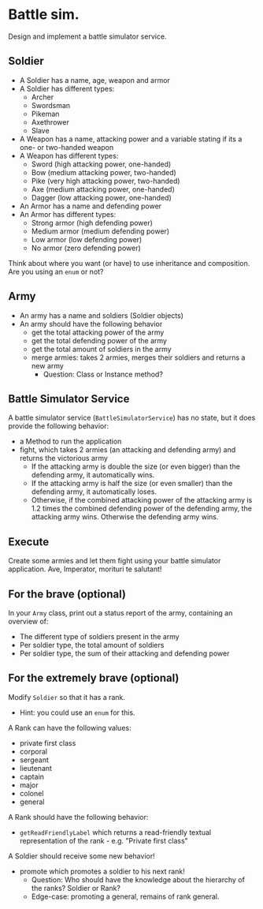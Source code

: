 # Battle sim.

Design and implement a battle simulator service.

## Soldier

- A Soldier has a name, age, weapon and armor
- A Soldier has different types:
    - Archer
    - Swordsman
    - Pikeman
    - Axethrower
    - Slave
- A Weapon has a name, attacking power and a variable stating if its a one- or two-handed weapon
- A Weapon has different types:
    - Sword (high attacking power, one-handed)
    - Bow (medium attacking power, two-handed)
    - Pike (very high attacking power, two-handed)
    - Axe (medium attacking power, one-handed)
    - Dagger (low attacking power, one-handed)
- An Armor has a name and defending power
- An Armor has different types:
    - Strong armor (high defending power)
    - Medium armor (medium defending power)
    - Low armor (low defending power)
    - No armor (zero defending power)

Think about where you want (or have) to use inheritance and composition.
Are you using an `enum` or not?

## Army

- An army has a name and soldiers (Soldier objects)
- An army should have the following behavior
    - get the total attacking power of the army
    - get the total defending power of the army
    - get the total amount of soldiers in the army
    - merge armies: takes 2 armies, merges their soldiers and returns a new army
        - Question: Class or Instance method?
        
## Battle Simulator Service
        
A battle simulator service (`BattleSimulatorService`) has no state, but it does provide the following behavior:
- a Method to run the application
- fight, which takes 2 armies (an attacking and defending army) and returns the victorious army
    - If the attacking army is double the size (or even bigger) than the defending army, it automatically wins.
    - If the attacking army is half the size (or even smaller) than the defending army, it automatically loses.
    - Otherwise, if the combined attacking power of the attacking army is 1.2 times the combined defending power of the defending army,
    the attacking army wins. Otherwise the defending army wins.
      
## Execute
        
Create some armies and let them fight using your battle simulator application. 
Ave, Imperator, morituri te salutant!

## For the brave (optional)

In your `Army` class, print out a status report of the army, containing an overview of:
- The different type of soldiers present in the army
- Per soldier type, the total amount of soldiers
- Per soldier type, the sum of their attacking and defending power

## For the extremely brave (optional)

Modify `Soldier` so that it has a rank.
- Hint: you could use an `enum` for this.

A Rank can have the following values:
- private first class
- corporal
- sergeant
- lieutenant
- captain
- major
- colonel
- general

A Rank should have the following behavior:
- `getReadFriendlyLabel` which returns a read-friendly textual representation of the rank
        - e.g. "Private first class"
        
A Soldier should receive some new behavior!
- promote which promotes a soldier to his next rank!
     - Question: Who should have the knowledge about the hierarchy of the ranks? Soldier or Rank?
     - Edge-case: promoting a general, remains of rank general.
